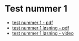 # Test nummer 1

- [test nummer 1 - pdf](test1_2g.pdf)
- [test nummer 1 løsning - pdf](test1_2g_solution.pdf)
- [test nummer 1 løsning - video](https://youtu.be/dr2AZ1Pc6pg)
